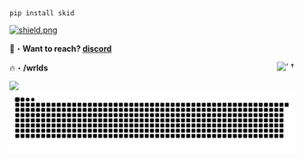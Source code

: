 ```sh-session
pip install skid
```

<a href="https://discord.gg/wrlds" target="_blank"> <img src="https://discord.com/api/guilds/960555294574907433/widget.png?style=shield" alt="shield.png"></a>


📩・**Want to reach? [discord](https://discord.gg/wrlds)**

🔥・**/wrlds**
</a><img align="right" src="https://github-readme-stats.vercel.app/api/top-langs?username=7xscarled&count_private=true&hide=procfile,css&theme=dark&border_color=000000&cache_seconds=1800&layout=compact&langs_count=10&custom_title=Most Used Coding Languages" alt="' †" /> </p>

<a href="https://Cheataway.com" target="_blank"> <img src="https://discord.c99.nl/widget/theme-1/903790630772277311.png"/></a>
<a href="https://discord.gg/HsbgzVFFHF " target="_blank"><img src="https://github.com/Rdimo/Rdimo/blob/output/github-contribution-grid-snake.svg" alt="sneke"></a>
